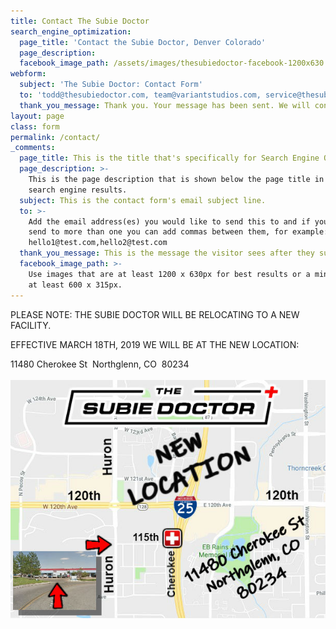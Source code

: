 ```yaml
---
title: Contact The Subie Doctor
search_engine_optimization:
  page_title: 'Contact the Subie Doctor, Denver Colorado'
  page_description:
  facebook_image_path: /assets/images/thesubiedoctor-facebook-1200x630.png
webform:
  subject: 'The Subie Doctor: Contact Form'
  to: 'todd@thesubiedoctor.com, team@variantstudios.com, service@thesubiedoctor.com'
  thank_you_message: Thank you. Your message has been sent. We will contact you shortly.
layout: page
class: form
permalink: /contact/
_comments:
  page_title: This is the title that's specifically for Search Engine Optimization.
  page_description: >-
    This is the page description that is shown below the page title in the
    search engine results.
  subject: This is the contact form's email subject line.
  to: >-
    Add the email address(es) you would like to send this to and if you want to
    send to more than one you can add commas between them, for example:
    hello1@test.com,hello2@test.com
  thank_you_message: This is the message the visitor sees after they submit a contact message.
  facebook_image_path: >-
    Use images that are at least 1200 x 630px for best results or a minimum of
    at least 600 x 315px.
---
```


PLEASE NOTE: THE SUBIE DOCTOR WILL BE RELOCATING TO A NEW FACILITY.

EFFECTIVE MARCH 18TH, 2019 WE WILL BE AT THE NEW LOCATION:&nbsp;

11480 Cherokee St&nbsp; Northglenn, CO&nbsp; 80234<br><br>![](/assets/images/moving-3.jpg)